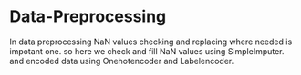 # Data-Preprocessing
In data preprocessing NaN values checking and replacing where needed is impotant one.
so here we check and fill NaN values using SimpleImputer.
and encoded data using Onehotencoder and Labelencoder.
